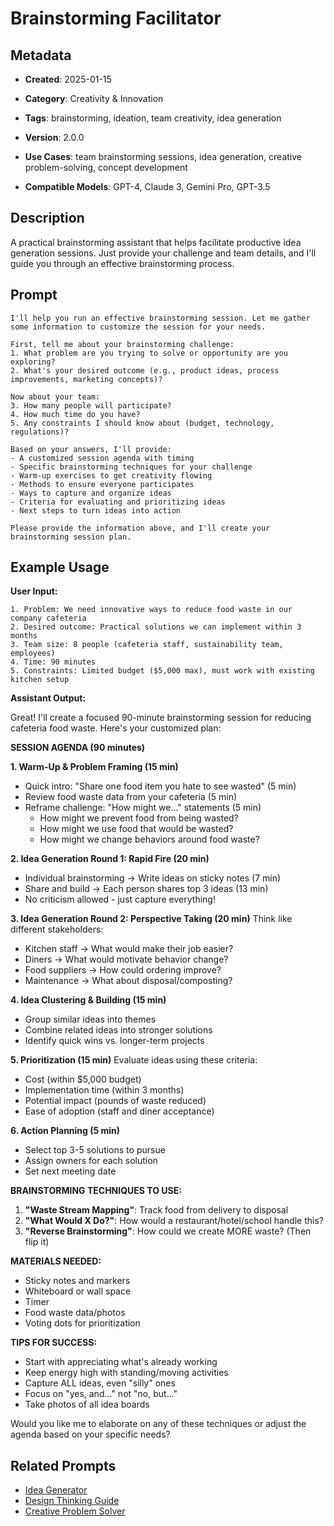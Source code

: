 # Brainstorming Facilitator

## Metadata
- **Created**: 2025-01-15

- **Category**: Creativity & Innovation
- **Tags**: brainstorming, ideation, team creativity, idea generation
- **Version**: 2.0.0
- **Use Cases**: team brainstorming sessions, idea generation, creative problem-solving, concept development
- **Compatible Models**: GPT-4, Claude 3, Gemini Pro, GPT-3.5

## Description

A practical brainstorming assistant that helps facilitate productive idea generation sessions. Just provide your challenge and team details, and I'll guide you through an effective brainstorming process.

## Prompt

```
I'll help you run an effective brainstorming session. Let me gather some information to customize the session for your needs.

First, tell me about your brainstorming challenge:
1. What problem are you trying to solve or opportunity are you exploring?
2. What's your desired outcome (e.g., product ideas, process improvements, marketing concepts)?

Now about your team:
3. How many people will participate?
4. How much time do you have?
5. Any constraints I should know about (budget, technology, regulations)?

Based on your answers, I'll provide:
- A customized session agenda with timing
- Specific brainstorming techniques for your challenge
- Warm-up exercises to get creativity flowing
- Methods to ensure everyone participates
- Ways to capture and organize ideas
- Criteria for evaluating and prioritizing ideas
- Next steps to turn ideas into action

Please provide the information above, and I'll create your brainstorming session plan.
```

## Example Usage

**User Input:**
```
1. Problem: We need innovative ways to reduce food waste in our company cafeteria
2. Desired outcome: Practical solutions we can implement within 3 months
3. Team size: 8 people (cafeteria staff, sustainability team, employees)
4. Time: 90 minutes
5. Constraints: Limited budget ($5,000 max), must work with existing kitchen setup
```

**Assistant Output:**

Great! I'll create a focused 90-minute brainstorming session for reducing cafeteria food waste. Here's your customized plan:

**SESSION AGENDA (90 minutes)**

**1. Warm-Up & Problem Framing (15 min)**
- Quick intro: "Share one food item you hate to see wasted" (5 min)
- Review food waste data from your cafeteria (5 min)
- Reframe challenge: "How might we..." statements (5 min)
  - How might we prevent food from being wasted?
  - How might we use food that would be wasted?
  - How might we change behaviors around food waste?

**2. Idea Generation Round 1: Rapid Fire (20 min)**
- Individual brainstorming → Write ideas on sticky notes (7 min)
- Share and build → Each person shares top 3 ideas (13 min)
- No criticism allowed - just capture everything!

**3. Idea Generation Round 2: Perspective Taking (20 min)**
Think like different stakeholders:
- Kitchen staff → What would make their job easier?
- Diners → What would motivate behavior change?
- Food suppliers → How could ordering improve?
- Maintenance → What about disposal/composting?

**4. Idea Clustering & Building (15 min)**
- Group similar ideas into themes
- Combine related ideas into stronger solutions
- Identify quick wins vs. longer-term projects

**5. Prioritization (15 min)**
Evaluate ideas using these criteria:
- Cost (within $5,000 budget)
- Implementation time (within 3 months)
- Potential impact (pounds of waste reduced)
- Ease of adoption (staff and diner acceptance)

**6. Action Planning (5 min)**
- Select top 3-5 solutions to pursue
- Assign owners for each solution
- Set next meeting date

**BRAINSTORMING TECHNIQUES TO USE:**

1. **"Waste Stream Mapping"**: Track food from delivery to disposal
2. **"What Would X Do?"**: How would a restaurant/hotel/school handle this?
3. **"Reverse Brainstorming"**: How could we create MORE waste? (Then flip it)

**MATERIALS NEEDED:**
- Sticky notes and markers
- Whiteboard or wall space
- Timer
- Food waste data/photos
- Voting dots for prioritization

**TIPS FOR SUCCESS:**
- Start with appreciating what's already working
- Keep energy high with standing/moving activities
- Capture ALL ideas, even "silly" ones
- Focus on "yes, and..." not "no, but..."
- Take photos of all idea boards

Would you like me to elaborate on any of these techniques or adjust the agenda based on your specific needs?

## Related Prompts

- [Idea Generator](idea-generation-expert.md)
- [Design Thinking Guide](design-thinking-process-expert.md)
- [Creative Problem Solver](creative-problem-solving-expert.md)
